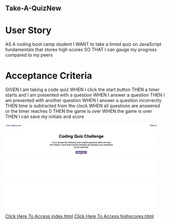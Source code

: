 ## Take-A-QuizNew

# User Story

AS A coding boot camp student
I WANT to take a timed quiz on JavaScript fundamentals that stores high scores
SO THAT I can gauge my progress compared to my peers

# Acceptance Criteria

GIVEN I am taking a code quiz
WHEN I click the start button
THEN a timer starts and I am presented with a question
WHEN I answer a question
THEN I am presented with another question
WHEN I answer a question incorrectly
THEN time is subtracted from the clock
WHEN all questions are answered or the timer reaches 0
THEN the game is over
WHEN the game is over
THEN I can save my initials and score


![](image/04-web-apis-homework-demo.gif)

[Click Here To Access index.html](http://127.0.0.1:5500/index.html)
[Click Here To Access highscores.html](http://127.0.0.1:5500/highscores.html)

